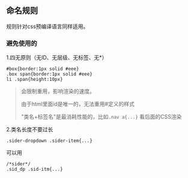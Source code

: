 ## 命名规则

规则针对css预编译语言同样适用。

### 避免使用的

1.四无原则（无ID、无层级、无标签、无*）

```
#box{border:1px solid #eee} 
.box span{border:1px solid #eee}
li .span{height:10px}
```

> 会限制重用，影响渲染的速度。
>
> 由于html里面id是唯一的，无法重用\#定义的样式
> 
> "类名+标签名"是最消耗性能的，比如`.nav a{...}` 看后面的CSS渲染

2.类名长度不要过长

```
.sider-dropdown .sider-item{...}
```

可以用

```
/*sider*/
.sid_dp .sid-itm{...}
```




